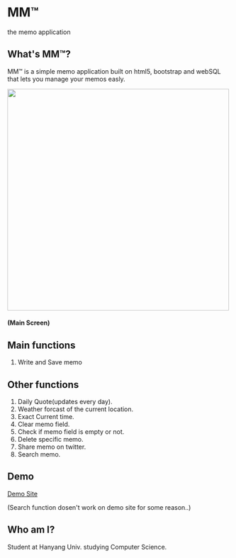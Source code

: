 MM™
====
the memo application

What's MM™?
------------
MM™ is a simple memo application built on html5, bootstrap and webSQL
that lets you manage your memos easly.

<img src="http://i65.tinypic.com/2zhl6v7.png" width="500">

#### (Main Screen)

Main functions
--------------
1. Write and Save memo

Other functions
---------------
1. Daily Quote(updates every day).
2. Weather forcast of the current location.
3. Exact Current time.
4. Clear memo field.
5. Check if memo field is empty or not.
6. Delete specific memo.
7. Share memo on twitter.
8. Search memo.

Demo
----
[Demo Site](https://rawgit.com/k0626089/mm/master/index.html)

(Search function dosen't work on demo site for some reason..)

Who am I?
---------
Student at Hanyang Univ. studying Computer Science.

